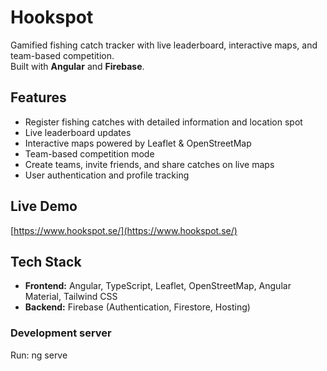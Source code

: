 # Hookspot 

Gamified fishing catch tracker with live leaderboard, interactive maps, and team-based competition.  
Built with **Angular** and **Firebase**.

## Features
- Register fishing catches with detailed information and location spot
- Live leaderboard updates
- Interactive maps powered by Leaflet & OpenStreetMap
- Team-based competition mode
- Create teams, invite friends, and share catches on live maps
- User authentication and profile tracking

## Live Demo
[https://www.hookspot.se/](https://www.hookspot.se/)

## Tech Stack
- **Frontend:** Angular, TypeScript, Leaflet, OpenStreetMap, Angular Material, Tailwind CSS
- **Backend:** Firebase (Authentication, Firestore, Hosting)
  
### Development server
Run:
ng serve
